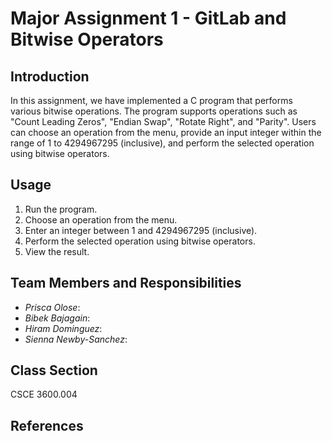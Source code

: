 # Major Assignment 1 - GitLab and Bitwise Operators

## Introduction
In this assignment, we have implemented a C program that performs various bitwise operations. The program supports operations such as "Count Leading Zeros", "Endian Swap", "Rotate Right", and "Parity". Users can choose an operation from the menu, provide an input integer within the range of 1 to 4294967295 (inclusive), and perform the selected operation using bitwise operators.

## Usage
1. Run the program.
2. Choose an operation from the menu.
3. Enter an integer between 1 and 4294967295 (inclusive).
4. Perform the selected operation using bitwise operators.
5. View the result.

## Team Members and Responsibilities
- *Prisca Olose*:
- *Bibek Bajagain*:
- *Hiram Dominguez*:
- *Sienna Newby-Sanchez*:

## Class Section
CSCE 3600.004

## References




